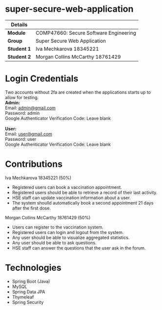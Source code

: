 # super-secure-web-application

| Details   |     | 
| --- | --- | 
| **Module** |  COMP47660: Secure Software Engineering |
| **Group** | Super Secure Web Application |
| **Student 1** | Iva Mechkarova 18345221 | 
| **Student 2** | Morgan Collins McCarthy  18761429 |  

# Login Credentials
Two accounts without 2fa are created when the applications starts up to allow for testing. <br />
**Admin:** <br />
Email: admin@gmail.com <br />
Password: admin <br />
Google Authenticator Verification Code: Leave blank <br />
<br />
**User:** <br />
Email: user@gmail.com <br />
Password: user <br />
Google Authenticator Verification Code: Leave blank <br />

# Contributions 
Iva Mechkarova 18345221 (50%)
- Registered users can book a vaccination appointment.
- Registered users should be able to retrieve a record of their last activity.
- HSE staff can update vaccination information about a user.
- The system shoulld automatically book a second appointment 21 days after the first dose.

Morgan Collins McCarthy 18761429 (50%)
- Users can register to the vaccination system.
- Registered users can login and logout from the system.
- Any user should be able to visualize aggregated statistics.
- Any user should be able to ask questions.
- HSE staff can answer the questions that the user ask in the forum.

# Technologies
- Spring Boot (Java)
- MySQL
- Spring Data JPA
- Thymeleaf
- Spring Security
